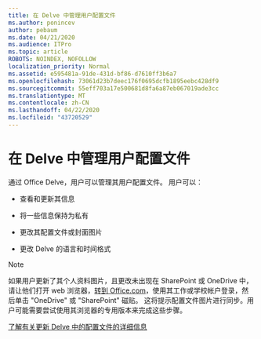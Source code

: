 ```yaml
---
title: 在 Delve 中管理用户配置文件
ms.author: ponincev
author: pebaum
ms.date: 04/21/2020
ms.audience: ITPro
ms.topic: article
ROBOTS: NOINDEX, NOFOLLOW
localization_priority: Normal
ms.assetid: e595481a-91de-431d-bf86-d7610ff3b6a7
ms.openlocfilehash: 73061d23b7deec176f0695dcfb1895eebc428df9
ms.sourcegitcommit: 55eff703a17e500681d8fa6a87eb067019ade3cc
ms.translationtype: MT
ms.contentlocale: zh-CN
ms.lasthandoff: 04/22/2020
ms.locfileid: "43720529"
---
```

# <a name="manage-user-profiles-in-delve"></a>在 Delve 中管理用户配置文件

通过 Office Delve，用户可以管理其用户配置文件。 用户可以：
  
- 查看和更新其信息
    
- 将一些信息保持为私有
    
- 更改其配置文件或封面图片
    
- 更改 Delve 的语言和时间格式
    
> [!NOTE]
> 如果用户更新了其个人资料图片，且更改未出现在 SharePoint 或 OneDrive 中，请让他们打开 web 浏览器，[转到 Office.com](https://www.office.com)，使用其工作或学校帐户登录，然后单击 "OneDrive" 或 "SharePoint" 磁贴。 这将提示配置文件图片进行同步。用户可能需要尝试使用其浏览器的专用版本来完成这些步骤。 
  
[了解有关更新 Delve 中的配置文件的详细信息](https://go.microsoft.com/fwlink/?linkid=735070)
  

